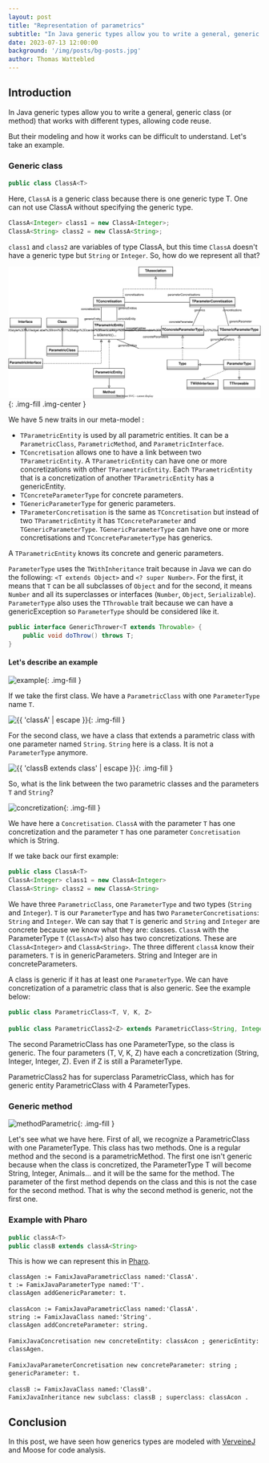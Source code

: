 ```yaml
---
layout: post
title: "Representation of parametrics"
subtitle: "In Java generic types allow you to write a general, generic class (or method) that works with different types, allowing code reuse. But their modeling and how it works can be difficult to understand."
date: 2023-07-13 12:00:00 
background: '/img/posts/bg-posts.jpg'
author: Thomas Wattebled
---
```


## Introduction

In Java generic types allow you to write a general, generic class (or method) that works with different types, allowing code reuse.

But their modeling and how it works can be difficult to understand.
Let's take an example.

### Generic class

```java
public class ClassA<T>
```

Here, `ClassA` is a generic class because there is one generic type T.
One can not use ClassA without specifying the generic type.

```java
ClassA<Integer> class1 = new ClassA<Integer>;
ClassA<String> class2 = new ClassA<String>;
```

`class1` and `class2` are variables of type ClassA, but this time `ClassA` doesn't have a generic type but `String` or `Integer`.
So, how do we represent all that?

![Modelisation_generic](/moose-wiki/Users/famix-java/img/parametrics.drawio.svg){: .img-fill .img-center }

We have 5 new traits in our meta-model :

- `TParametricEntity` is used by all parametric entities. It can be a `ParametricClass`, `ParametricMethod`, and `ParametricInterface`.
- `TConcretisation` allows one to have a link between two `TParametricEntity`. A `TParametricEntity` can have one or more concretizations with other `TParametricEntity`. Each `TParametricEntity` that is a concretization of another `TParametricEntity` has a genericEntity.
- `TConcreteParameterType` for concrete parameters.
- `TGenericParameterType` for generic parameters.
- `TParameterConcretisation` is the same as `TConcretisation` but instead of two `TParametricEntity` it has `TConcreteParameter` and `TGenericParameterType`. `TGenericParameterType` can have one or more concretisations and `TConcreteParameterType` has generics.

A `TParametricEntity` knows its concrete and generic parameters.

`ParameterType` uses the `TWithInheritance` trait because in Java we can do the following: `<T extends Object>` and `<? super Number>`.
For the first, it means that `T` can be all subclasses of `Object` and for the second, it means `Number` and all its superclasses or interfaces (`Number`, `Object`, `Serializable`).
`ParameterType` also uses the `TThrowable` trait because we can have a genericException so `ParameterType` should be considered like it.

```java
public interface GenericThrower<T extends Throwable> {
    public void doThrow() throws T;
}
```

#### Let's describe an example

![example](/img/posts/2023-07-13-parametric/exampleParametric.png){: .img-fill }

If we take the first class. We have a `ParametricClass` with one `ParameterType` name `T`.

![{{ 'classA<T>' | escape }}](/img/posts/2023-07-13-parametric/genParametric.png){: .img-fill }

For the second class, we have a class that extends a parametric class with one parameter named `String`.
`String` here is a class.
It is not a `ParameterType` anymore.

![{{ 'classB extends class<String>' | escape }}](/img/posts/2023-07-13-parametric/classB_extends_classA.png){: .img-fill }

So, what is the link between the two parametric classes and the parameters `T` and `String`?

![concretization](/img/posts/2023-07-13-parametric/concretisation.png){: .img-fill }

We have here a `Concretisation`.
`ClassA` with the parameter `T` has one concretization and the parameter `T` has one parameter `Concretisation` which is String.

If we take back our first example:

```java
public class ClassA<T>
ClassA<Integer> class1 = new ClassA<Integer> 
ClassA<String> class2 = new ClassA<String>
```

We have three `ParametricClass`, one `ParameterType` and two types (`String` and `Integer`).
`T` is our `ParameterType` and has two `ParameterConcretisations`: `String` and `Integer`.
We can say that `T` is generic and `String` and `Integer` are concrete because we know what they are: classes.
`ClassA` with the ParameterType `T` (`ClassA<T>`) also has two concretizations.
These are `ClassA<Integer>` and `ClassA<String>`.
The three different `classA` know their parameters. `T` is in genericParameters. String and Integer are in concreteParameters.

A class is generic if it has at least one `ParameterType`.
We can have concretization of a parametric class that is also generic. See the example below:

```java
public class ParametricClass<T, V, K, Z> 

public class ParametricClass2<Z> extends ParametricClass<String, Integer, Integer, Z>
```

The second ParametricClass has one ParameterType, so the class is generic.
The four parameters (T, V, K, Z) have each a concretization (String, Integer, Integer, Z). Even if Z is still a ParameterType.

ParametricClass2 has for superclass ParametricClass, which has for generic entity ParametricClass with 4 ParameterTypes.

### Generic method

![methodParametric](/img/posts/2023-07-13-parametric/methodParametric.png){: .img-fill }

Let's see what we have here. First of all, we recognize a ParametricClass with one ParameterType. This class has two methods. One is a regular method and the second is a parametricMethod.
The first one isn't generic because when the class is concretized, the ParameterType T will become String, Integer, Animals... and it will be the same for the method.
The parameter of the first method depends on the class and this is not the case for the second method. That is why the second method is generic, not the first one.

### Example with Pharo

```java
public classA<T>  
public classB extends classA<String>
```

This is how we can represent this in [Pharo](https://pharo.org/).

```smalltalk
classAgen := FamixJavaParametricClass named:'ClassA'.
t := FamixJavaParameterType named:'T'.
classAgen addGenericParameter: t.

classAcon := FamixJavaParametricClass named:'ClassA'.
string := FamixJavaClass named:'String'.
classAgen addConcreteParameter: string.

FamixJavaConcretisation new concreteEntity: classAcon ; genericEntity: classAgen.

FamixJavaParameterConcretisation new concreteParameter: string ; genericParameter: t.

classB := FamixJavaClass named:'ClassB'.
FamixJavaInheritance new subclass: classB ; superclass: classAcon .
```

## Conclusion

In this post, we have seen how generics types are modeled with [VerveineJ](https://modularmoose.org/moose-wiki/Developers/Parsers/VerveineJ) and Moose for code analysis.
